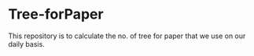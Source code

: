 # Tree-forPaper
This repository is to calculate the no. of tree for paper that we use on our daily basis.
